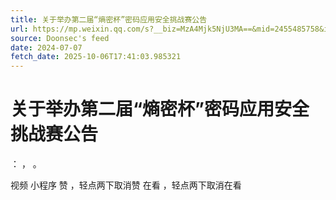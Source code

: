 ```yaml
---
title: 关于举办第二届“熵密杯”密码应用安全挑战赛公告
url: https://mp.weixin.qq.com/s?__biz=MzA4Mjk5NjU3MA==&mid=2455485758&idx=1&sn=768e634c2bac13d084711bfddaacf08c
source: Doonsec's feed
date: 2024-07-07
fetch_date: 2025-10-06T17:41:03.985321
---
```


# 关于举办第二届“熵密杯”密码应用安全挑战赛公告

：
，
。

视频
小程序
赞
，轻点两下取消赞
在看
，轻点两下取消在看